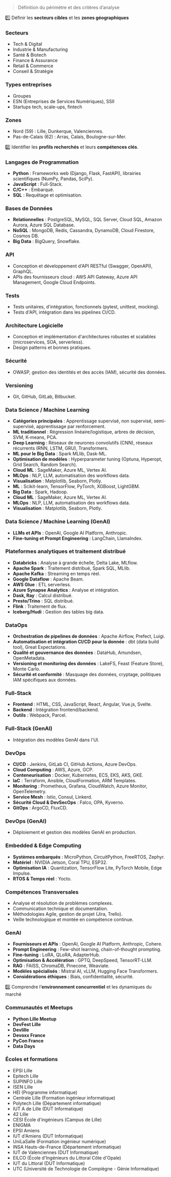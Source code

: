 
> Définition du périmètre et des critères d’analyse

1️⃣ Définir les **secteurs cibles** et les **zones géographiques**
### **Secteurs**
- Tech & Digital
- Industrie & Manufacturing
- Santé & Biotech
- Finance & Assurance
- Retail & Commerce
- Conseil & Stratégie

### **Types entreprises**
- Groupes
- ESN (Entreprises de Services Numériques), SSII
- Startups tech, scale-ups, fintech

### **Zones**
- Nord (59) : Lille, Dunkerque, Valenciennes.
- Pas-de-Calais (62) : Arras, Calais, Boulogne-sur-Mer.

2️⃣ Identifier les **profils recherchés** et leurs **compétences clés**.

### Langages de Programmation
- **Python** : Frameworks web (Django, Flask, FastAPI), librairies scientifiques (NumPy, Pandas, SciPy).
- **JavaScript** : Full-Stack.
- **C/C++** : Embarqué.
- **SQL** : Requêtage et optimisation.

### Bases de Données
- **Relationnelles** : PostgreSQL, MySQL, SQL Server, Cloud SQL, Amazon Aurora, Azure SQL Database.
- **NoSQL** : MongoDB, Redis, Cassandra, DynamoDB, Cloud Firestore, Cosmos DB.
- **Big Data** : BigQuery, Snowflake.

### API
- Conception et développement d'API RESTful (Swagger, OpenAPI), GraphQL.
- APIs des fournisseurs cloud : AWS API Gateway, Azure API Management, Google Cloud Endpoints.

### Tests
- Tests unitaires, d'intégration, fonctionnels (pytest, unittest, mocking).
- Tests d'API, intégration dans les pipelines CI/CD.

### Architecture Logicielle
- Conception et implémentation d'architectures robustes et scalables (microservices, SOA, serverless).
- Design patterns et bonnes pratiques.

### Sécurité
- OWASP, gestion des identités et des accès (IAM), sécurité des données.

### Versioning
- Git, GitHub, GitLab, Bitbucket.

### Data Science / Machine Learning
- **Catégories principales** : Apprentissage supervisé, non supervisé, semi-supervisé, apprentissage par renforcement.
- **ML traditionnel** : Régression linéaire/logistique, arbres de décision, SVM, K-means, PCA.
- **Deep Learning** : Réseaux de neurones convolutifs (CNN), réseaux récurrents (RNN, LSTM, GRU), Transformers.
- **ML pour le Big Data** : Spark MLlib, Dask-ML.
- **Optimisation de modèles** : Hyperparameter tuning (Optuna, Hyperopt, Grid Search, Random Search).
- **Cloud ML** : SageMaker, Azure ML, Vertex AI.
- **MLOps** : NLP, LLM, automatisation des workflows data.
- **Visualisation** : Matplotlib, Seaborn, Plotly.
- **ML** : Scikit-learn, TensorFlow, PyTorch, XGBoost, LightGBM.
- **Big Data** : Spark, Hadoop.
- **Cloud ML** : SageMaker, Azure ML, Vertex AI.
- **MLOps** : NLP, LLM, automatisation des workflows data.
- **Visualisation** : Matplotlib, Seaborn, Plotly.

### Data Science / Machine Learning (GenAI)
- **LLMs et APIs** : OpenAI, Google AI Platform, Anthropic.
- **Fine-tuning et Prompt Engineering** : LangChain, LlamaIndex.

### Plateformes analytiques et traitement distribué
- **Databricks** : Analyse à grande échelle, Delta Lake, MLflow.
- **Apache Spark** : Traitement distribué, Spark SQL, MLlib.
- **Apache Kafka** : Streaming en temps réel.
- **Google Dataflow** : Apache Beam.
- **AWS Glue** : ETL serverless.
- **Azure Synapse Analytics** : Analyse et intégration.
- **Dask, Ray** : Calcul distribué.
- **Presto/Trino** : SQL distribué.
- **Flink** : Traitement de flux.
- **Iceberg/Hudi** : Gestion des tables big data.

### DataOps
- **Orchestration de pipelines de données** : Apache Airflow, Prefect, Luigi.
- **Automatisation et intégration CI/CD pour la donnée** : dbt (data build tool), Great Expectations.
- **Qualité et gouvernance des données** : DataHub, Amundsen, OpenMetadata.
- **Versioning et monitoring des données** : LakeFS, Feast (Feature Store), Monte Carlo.
- **Sécurité et conformité** : Masquage des données, cryptage, politiques IAM spécifiques aux données.

### Full-Stack
- **Frontend** : HTML, CSS, JavaScript, React, Angular, Vue.js, Svelte.
- **Backend** : Intégration frontend/backend.
- **Outils** : Webpack, Parcel.

### Full-Stack (GenAI)
- Intégration des modèles GenAI dans l'UI.

### DevOps
- **CI/CD** : Jenkins, GitLab CI, GitHub Actions, Azure DevOps.
- **Cloud Computing** : AWS, Azure, GCP.
- **Conteneurisation** : Docker, Kubernetes, ECS, EKS, AKS, GKE.
- **IaC** : Terraform, Ansible, CloudFormation, ARM Templates.
- **Monitoring** : Prometheus, Grafana, CloudWatch, Azure Monitor, OpenTelemetry.
- **Service Mesh** : Istio, Consul, Linkerd.
- **Sécurité Cloud & DevSecOps** : Falco, OPA, Kyverno.
- **GitOps** : ArgoCD, FluxCD.

### DevOps (GenAI)
- Déploiement et gestion des modèles GenAI en production.

### Embedded & Edge Computing
- **Systèmes embarqués** : MicroPython, CircuitPython, FreeRTOS, Zephyr.
- **Matériel** : NVIDIA Jetson, Coral TPU, ESP32.
- **Optimisation IA** : Quantization, TensorFlow Lite, PyTorch Mobile, Edge Impulse.
- **RTOS & Temps réel** : Yocto.

### Compétences Transversales
- Analyse et résolution de problèmes complexes.
- Communication technique et documentation.
- Méthodologies Agile, gestion de projet (Jira, Trello).
- Veille technologique et montée en compétence continue.

### GenAI
- **Fournisseurs et APIs** : OpenAI, Google AI Platform, Anthropic, Cohere.
- **Prompt Engineering** : Few-shot learning, chain-of-thought prompting.
- **Fine-tuning** : LoRA, QLoRA, AdapterHub.
- **Optimisation & Accélération** : GPTQ, DeepSpeed, TensorRT-LLM.
- **RAG** : FAISS, ChromaDB, Pinecone, Weaviate.
- **Modèles spécialisés** : Mistral AI, vLLM, Hugging Face Transformers.
- **Considérations éthiques** : Biais, confidentialité, sécurité.

3️⃣ Comprendre l’**environnement concurrentiel** et les dynamiques du marché

### Communautés et Meetups
- **Python Lille Meetup**
- **DevFest Lille**
- **Devlille**
- **Devoxx France**
- **PyCon France**
- **Data Days**

### Écoles et formations

- EPSI Lille
- Epitech Lille
- SUPINFO Lille
- ISEN Lille
- HEI (Programme informatique)
- Centrale Lille (Formation ingénieur informatique)
- Polytech Lille (Département informatique)
- IUT A de Lille (DUT Informatique)
- 42 Lille
- CESI École d'ingénieurs (Campus de Lille)
- ENIGMA
- EPSI Amiens
- IUT d'Amiens (DUT Informatique)
- UniLaSalle (Formation ingénieur numérique)
- INSA Hauts-de-France (Département informatique)
- IUT de Valenciennes (DUT Informatique)
- EILCO (École d'Ingénieurs du Littoral Côte d'Opale)
- IUT du Littoral (DUT Informatique)
- UTC (Université de Technologie de Compiègne - Génie Informatique)
